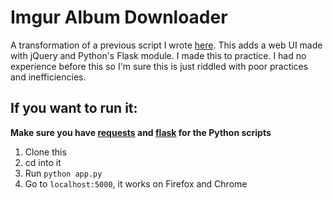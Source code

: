 # Imgur Album Downloader

A transformation of a previous script I wrote [here](https://github.com/crumpstrr33/random-stuff/blob/master/imgur_pic_downloader.py). This adds a web UI made with jQuery and Python's Flask module. I made this to practice. I had no experience before this so I'm sure this is just riddled with poor practices and inefficiencies.

## If you want to run it:
**Make sure you have [requests](http://docs.python-requests.org/en/master/) and [flask](http://flask.pocoo.org/) for the Python scripts**
1) Clone this
2) cd into it
3) Run `python app.py`
4) Go to `localhost:5000`, it works on Firefox and Chrome
